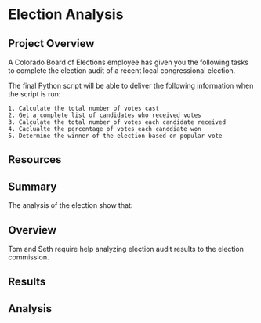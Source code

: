 # Election Analysis

## Project Overview
A Colorado Board of Elections employee has given you the following tasks to complete the election audit of a recent local congressional election.

The final Python script will be able to deliver the following information when the script is run:

    1. Calculate the total number of votes cast
    2. Get a complete list of candidates who received votes
    3. Calculate the total number of votes each candidate received
    4. Caclualte the percentage of votes each canddiate won
    5. Determine the winner of the election based on popular vote
  
## Resources

## Summary
The analysis of the election show that:

## **Overview**
Tom and Seth require help analyzing election audit results to the election commission.

## Results

## Analysis
